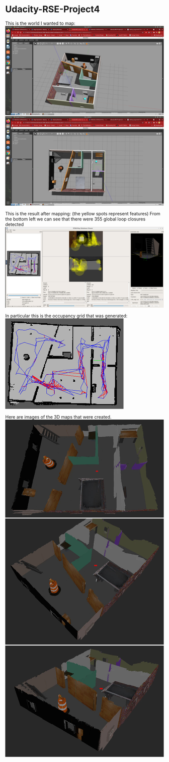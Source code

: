 # Udacity-RSE-Project4

This is the world I wanted to map:
![Alt text](media/world_view.png?raw=true "world_view")
![Alt text](media/world_top_view.png?raw=true "world_top_view")

This is the result after mapping:
(the yellow spots represent features)
From the bottom left we can see that there were 355 global loop closures detected
![Alt text](media/database_viewer.png?raw=true "database_viewer")


In particular this is the occupancy grid that was generated:
![Alt text](media/occupancy_grid_only.png?raw=true "occupancy_grid_only")

Here are images of the 3D maps that were created.
![Alt text](media/3dmap.png?raw=true "3dmap")
![Alt text](media/3dmap2.png?raw=true "3dmap_view_2")
![Alt text](media/3dmap3.png?raw=true "3dmap_view_3")
